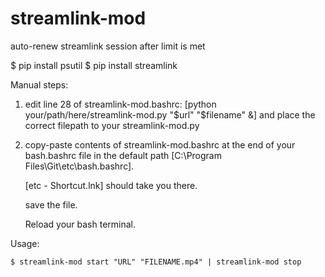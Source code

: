 # streamlink-mod
auto-renew streamlink session after limit is met

$ pip install psutil
$ pip install streamlink

Manual steps:

1. 
    edit line 28 of streamlink-mod.bashrc: [python your/path/here/streamlink-mod.py "$url" "$filename" &] and place the correct filepath to your streamlink-mod.py

2. 
    copy-paste contents of streamlink-mod.bashrc at the end of your bash.bashrc file in the default path [C:\Program Files\Git\etc\bash.bashrc].
    
    [etc - Shortcut.lnk] should take you there.
    
    save the file. 
    
    Reload your bash terminal.

Usage:
    
    $ streamlink-mod start "URL" "FILENAME.mp4" | streamlink-mod stop
